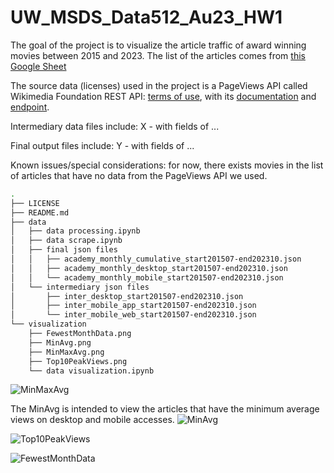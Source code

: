 # UW_MSDS_Data512_Au23_HW1

The goal of the project is to visualize the article traffic of award winning movies between 2015 and 2023. The list of the articles comes from [this Google Sheet](https://docs.google.com/spreadsheets/d/1A1h_7KAo7KXaVxdScJmIVPTvjb3IuY9oZhNV4ZHxrxw/edit#gid=1229854301)


The source data (licenses) used in the project is a PageViews API called Wikimedia Foundation REST API: [terms of use](https://www.mediawiki.org/wiki/REST_API#Terms_and_conditions), with its [documentation](https://wikitech.wikimedia.org/wiki/Analytics/AQS/Pageviews) and [endpoint](https://wikimedia.org/api/rest_v1/#!/Pageviews_data/get_metrics_pageviews_aggregate_project_access_agent_granularity_start_end).


Intermediary data files include: X - with fields of ...

Final output files include: Y - with fields of ...

Known issues/special considerations: for now, there exists movies in the list of articles that have no data from the PageViews API we used.

```bash
.
├── LICENSE
├── README.md
├── data
│   ├── data processing.ipynb
│   ├── data scrape.ipynb
│   ├── final json files
│   │   ├── academy_monthly_cumulative_start201507-end202310.json
│   │   ├── academy_monthly_desktop_start201507-end202310.json
│   │   └── academy_monthly_mobile_start201507-end202310.json
│   └── intermediary json files
│       ├── inter_desktop_start201507-end202310.json
│       ├── inter_mobile_app_start201507-end202310.json
│       └── inter_mobile_web_start201507-end202310.json
└── visualization
    ├── FewestMonthData.png
    ├── MinAvg.png
    ├── MinMaxAvg.png
    ├── Top10PeakViews.png
    └── data visualization.ipynb
```

![MinMaxAvg](https://github.com/hww1999/data-512-homework_1/assets/50925030/840e3cd2-4855-4d29-b541-b2ae1499ba0b)

The MinAvg is intended to view the articles that have the minimum average views on desktop and mobile accesses.
![MinAvg](https://github.com/hww1999/data-512-homework_1/assets/50925030/2ddef64f-7e93-499e-aaa4-de9ada506469)

![Top10PeakViews](https://github.com/hww1999/data-512-homework_1/assets/50925030/29f24376-16a6-430c-bcce-2589e720d03a)

![FewestMonthData](https://github.com/hww1999/data-512-homework_1/assets/50925030/a1b1ecc6-c499-456a-bffd-5865ffab8b46)


